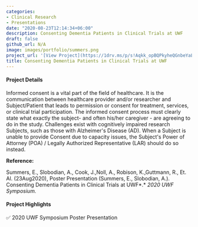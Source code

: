 ```yaml
---
categories:
- Clinical Research
- Presentations
date: "2020-08-23T12:14:34+06:00"
description: Consenting Dementia Patients in Clinical Trials at UWF
draft: false
github_url: N/A
image: images/portfolio/summers.png
project_url: '[View Project](https://1drv.ms/p/s!Aqkk_opBQPkyheQGnbeYaLLaNiM0dQ?e=sIT9mJ)'
title: Consenting Dementia Patients in Clinical Trials at UWF
---
```


#### Project Details

Informed consent is a vital part of the field of healthcare. It is the communication between healthcare provider and/or researcher and Subject/Patient that leads to permission or consent for treatment, services, or clinical trial participation. The informed consent process must clearly state what exactly the subject- and often his/her caregiver - are agreeing to do in the study. Challenges exist with cognitively impaired research Subjects, such as those with Alzheimer's Disease (AD). When a Subject is unable to provide Consent due to capacity issues, the Subject's Power of Attorney (POA) / Legally Authorized Representative (LAR) should do so instead.

**Reference:**

Summers, E., Slobodian, A., Cook, J.,Noll, A., Robison, K.,Guttmann, R., Et. Al. (23Aug2020), Poster Presentation (Summers, E., Slobodian, A.). Consenting Dementia Patients in Clinical Trials at UWF*.* *2020 UWF Symposium.*

#### Project Highlights

✅ 2020 UWF Symposium Poster Presentation
